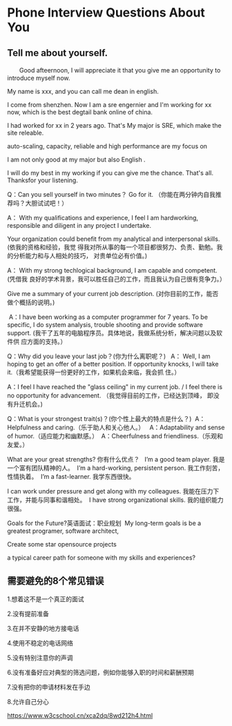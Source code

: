 # Phone Interview Questions About You

## Tell me about yourself.

　　Good afteernoon, I will appreciate it that you give me an opportunity to introduce myself
now.

   My name is xxx, and you can call me dean in english.

   I come from shenzhen.
   Now I am a sre engernier and I'm working for xx now, which is the best
   degtail bank online of china.

   I had worked for xx in 2 years ago. That's
   My major is SRE, which make the site releable.

   auto-scaling, capacity, reliable and high performance are my focus on

   I am not only good at my major but also English .

   I will do my best in my working if you can give me the chance.
   That's all. Thanksfor your listening.

Q：Can you sell yourself in two minutes？ Go for it.
 （你能在两分钟内自我推荐吗？大胆试试吧！） 

A： With my qualifications and experience, I feel I am hardworking, responsible and diligent in any project I undertake.

Your organization could benefit from my analytical and interpersonal skills.
(依我的资格和经验，我觉 得我对所从事的每一个项目都很努力、负责、勤勉。我的分析能力和与人相处的技巧， 对贵单位必有价值。)

A： With my strong techlogical background, I am capable and competent.
(凭借我 良好的学术背景，我可以胜任自己的工作，而且我认为自己很有竞争力。）

Give me a summary of your current job description.
(对你目前的工作，能否 做个概括的说明。) 

 A：I have been working as a computer programmer for 7 years.
To be specific, I do system analysis, trouble shooting and provide software support.
(我干了五年的电脑程序员。具体地说，我做系统分析，解决问题以及软件供 应方面的支持。） 


Q：Why did you leave your last job？(你为什么离职呢？)  
A： Well, I am hoping to get an offer of a better position. If opportunity knocks, I will take
it.（我希望能获得一份更好的工作，如果机会来临，我会抓 住。） 

A：I feel I have reached the "glass ceiling" in my current job. / I feel there is no opportunity
for advancement. （我觉得目前的工作，已经达到顶峰， 即没有升迁机会。)



Q：What is your strongest trait(s)？(你个性上最大的特点是什么？) 
A：Helpfulness and caring.（乐于助人和关心他人。）  
A：Adaptability and sense of humor.（适应能力和幽默感。） 
A：Cheerfulness and friendliness.（乐观和友爱。） 


What are your great strengths? 你有什么优点？  
I’m a good team player. 我是一个富有团队精神的人。 
I’m a hard-working, persistent person. 我工作刻苦，性情执着。 
I’m a fast-learner. 我学东西很快。

I can work under pressure and get along with my colleagues. 我能在压力下工作，并能与同事和谐相处。 
I have strong organizational skills. 我的组织能力很强。


Goals for the Future?英语面试：职业规划
 My long-term goals is be a greatest programer, software architect,

Create some star opensource projects

a typical career path for someone with my skills and experiences?



## 需要避免的8个常见错误

1.想着这不是一个真正的面试

2.没有提前准备

3.在并不安静的地方接电话

4.使用不稳定的电话网络

5.没有特别注意你的声调

6.没有准备好应对典型的筛选问题，例如你能够入职的时间和薪酬预期

7.没有把你的申请材料发在手边

8.允许自己分心


https://www.w3cschool.cn/xca2dq/8wd212h4.html
